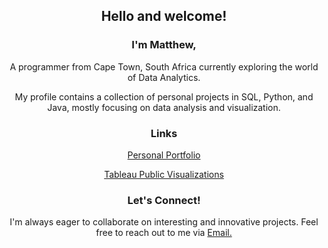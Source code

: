 <h2 align="center">Hello and welcome!</h2>

<h3 align="center">I'm Matthew,</h3>
<p align="center">A programmer from Cape Town, South Africa currently exploring the world of Data Analytics.</p>


<p align="center">My profile contains a collection of personal projects in SQL, Python, and Java, mostly focusing on data analysis and visualization.</p>


<h3 align="center">Links</h3>
<p align="center"><a href="https://mjhendricks.github.io/">Personal Portfolio</a></p>
<p align="center"><a href="https://public.tableau.com/app/profile/matthew.hendricks3792/vizzes">Tableau Public Visualizations</a></p>

<h3 align="center">Let's Connect!</h4>
<p align="center">I'm always eager to collaborate on interesting and innovative projects. Feel free to reach out to me via <a href="mailto:mattjhcontact@gmail.com">Email.</a></p>
